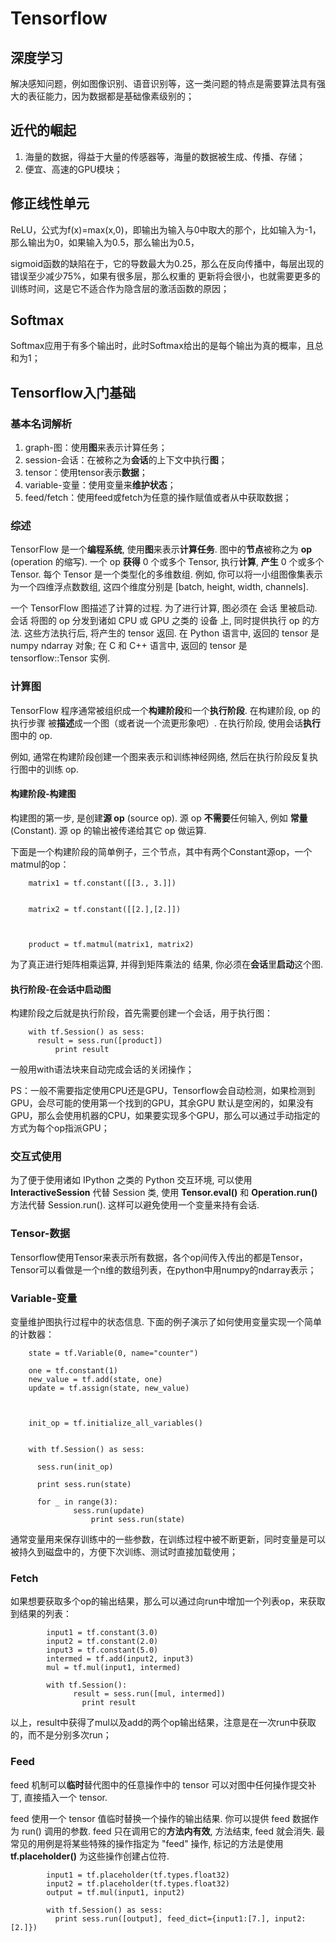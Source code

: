 # Tensorflow

## 深度学习
解决感知问题，例如图像识别、语音识别等，这一类问题的特点是需要算法具有强大的表征能力，因为数据都是基础像素级别的；

## 近代的崛起
1. 海量的数据，得益于大量的传感器等，海量的数据被生成、传播、存储；
2. 便宜、高速的GPU模块；

## 修正线性单元
ReLU，公式为f(x)=max(x,0)，即输出为输入与0中取大的那个，比如输入为-1，那么输出为0，如果输入为0.5，那么输出为0.5，

sigmoid函数的缺陷在于，它的导数最大为0.25，那么在反向传播中，每层出现的错误至少减少75%，如果有很多层，那么权重的
更新将会很小，也就需要更多的训练时间，这是它不适合作为隐含层的激活函数的原因；

## Softmax
Softmax应用于有多个输出时，此时Softmax给出的是每个输出为真的概率，且总和为1；

## Tensorflow入门基础

### 基本名词解析
1. graph-图：使用**图**来表示计算任务；
2. session-会话：在被称之为**会话**的上下文中执行**图**；
3. tensor：使用tensor表示**数据**；
4. variable-变量：使用变量来**维护状态**；
5. feed/fetch：使用feed或fetch为任意的操作赋值或者从中获取数据；

### 综述
TensorFlow 是一个**编程系统**, 使用**图**来表示**计算任务**. 图中的**节点**被称之为 **op** (operation 的缩写). 一个 op **获得** 0 个或多个 Tensor, 执行**计算**, **产生** 0 个或多个 Tensor. 每个 Tensor 是一个类型化的多维数组. 例如, 你可以将一小组图像集表示为一个四维浮点数数组, 这四个维度分别是 [batch, height, width, channels].

一个 TensorFlow 图描述了计算的过程. 为了进行计算, 图必须在 会话 里被启动. 会话 将图的 op 分发到诸如 CPU 或 GPU 之类的 设备 上, 同时提供执行 op 的方法. 这些方法执行后, 将产生的 tensor 返回. 在 Python 语言中, 返回的 tensor 是 numpy ndarray 对象; 在 C 和 C++ 语言中, 返回的 tensor 是 tensorflow::Tensor 实例.

### 计算图
TensorFlow 程序通常被组织成一个**构建阶段**和一个**执行阶段**. 在构建阶段, op 的执行步骤 被**描述**成一个图（或者说一个流更形象吧）. 在执行阶段, 使用会话**执行**图中的 op.

例如, 通常在构建阶段创建一个图来表示和训练神经网络, 然后在执行阶段反复执行图中的训练 op.

#### 构建阶段-构建图
构建图的第一步, 是创建**源 op** (source op). 源 op **不需要**任何输入, 例如 **常量** (Constant). 源 op 的输出被传递给其它 op 做运算.

下面是一个构建阶段的简单例子，三个节点，其中有两个Constant源op，一个matmul的op：

		matrix1 = tf.constant([[3., 3.]])
	
	
		matrix2 = tf.constant([[2.],[2.]])
	
	
	
		product = tf.matmul(matrix1, matrix2)

为了真正进行矩阵相乘运算, 并得到矩阵乘法的 结果, 你必须在**会话**里**启动**这个图. 

#### 执行阶段-在会话中启动图
构建阶段之后就是执行阶段，首先需要创建一个会话，用于执行图：

		with tf.Session() as sess:
		  result = sess.run([product])
			  print result

一般用with语法块来自动完成会话的关闭操作；

PS：一般不需要指定使用CPU还是GPU，Tensorflow会自动检测，如果检测到GPU，会尽可能的使用第一个找到的GPU，其余GPU
默认是空闲的，如果没有GPU，那么会使用机器的CPU，如果要实现多个GPU，那么可以通过手动指定的方式为每个op指派GPU；

### 交互式使用
为了便于使用诸如 IPython 之类的 Python 交互环境, 可以使用 **InteractiveSession** 代替 Session 类, 使用 **Tensor.eval()** 和 **Operation.run()** 方法代替 Session.run(). 这样可以避免使用一个变量来持有会话.

### Tensor-数据
Tensorflow使用Tensor来表示所有数据，各个op间传入传出的都是Tensor，Tensor可以看做是一个n维的数组列表，在python中用numpy的ndarray表示；

### Variable-变量
变量维护图执行过程中的状态信息. 下面的例子演示了如何使用变量实现一个简单的计数器：

		state = tf.Variable(0, name="counter")
	
		one = tf.constant(1)
		new_value = tf.add(state, one)
		update = tf.assign(state, new_value)
	
	
	
		init_op = tf.initialize_all_variables()
	
	
		with tf.Session() as sess:
		  
		  sess.run(init_op)
		  
		  print sess.run(state)
		  
		  for _ in range(3):
			      sess.run(update)
				      print sess.run(state)

通常变量用来保存训练中的一些参数，在训练过程中被不断更新，同时变量是可以被持久到磁盘中的，方便下次训练、测试时直接加载使用；

### Fetch
如果想要获取多个op的输出结果，那么可以通过向run中增加一个列表op，来获取到结果的列表：

			input1 = tf.constant(3.0)
			input2 = tf.constant(2.0)
			input3 = tf.constant(5.0)
			intermed = tf.add(input2, input3)
			mul = tf.mul(input1, intermed)
		
			with tf.Session():
				  result = sess.run([mul, intermed])
				    print result

以上，result中获得了mul以及add的两个op输出结果，注意是在一次run中获取的，而不是分别多次run；

### Feed
feed 机制可以**临时**替代图中的任意操作中的 tensor 可以对图中任何操作提交补丁, 直接插入一个 tensor.

feed 使用一个 tensor 值临时替换一个操作的输出结果. 你可以提供 feed 数据作为 run() 调用的参数. feed 只在调用它的**方法内有效**, 方法结束, feed 就会消失. 最常见的用例是将某些特殊的操作指定为 "feed" 操作, 标记的方法是使用 **tf.placeholder()** 为这些操作创建占位符.

			input1 = tf.placeholder(tf.types.float32)
			input2 = tf.placeholder(tf.types.float32)
			output = tf.mul(input1, input2)
		
			with tf.Session() as sess:
			  print sess.run([output], feed_dict={input1:[7.], input2:[2.]})




